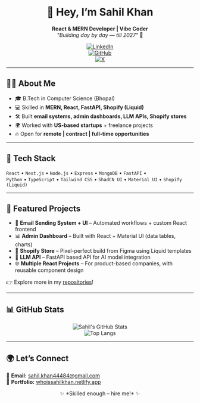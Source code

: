 <div align="center">

# 👋 Hey, I’m Sahil Khan  
**React & MERN Developer | Vibe Coder**  
*"Building day by day — till 2027"* 🚀  

[![LinkedIn](https://img.shields.io/badge/LinkedIn-0A66C2?style=flat&logo=linkedin&logoColor=white)](https://www.linkedin.com/in/sahiltechjourney/)  
[![GitHub](https://img.shields.io/badge/GitHub-181717?style=flat&logo=github&logoColor=white)](https://github.com/sahildevstory)  
[![X](https://img.shields.io/badge/Twitter-1DA1F2?style=flat&logo=x&logoColor=white)](https://x.com/sahilgiggles)

</div>

---

## 🧑‍💻 About Me
- 🎓 B.Tech in Computer Science (Bhopal)  
- 💻 Skilled in **MERN, React, FastAPI, Shopify (Liquid)**  
- 🛠️ Built **email systems, admin dashboards, LLM APIs, Shopify stores**  
- 🌍 Worked with **US-based startups** + freelance projects  
- 🔥 Open for **remote | contract | full-time opportunities**

---

## 🚀 Tech Stack
`React` • `Next.js` • `Node.js` • `Express` • `MongoDB` • `FastAPI` •  
`Python` • `TypeScript` • `Tailwind CSS` • `ShadCN UI` • `Material UI` • `Shopify (Liquid)`

---

## 📌 Featured Projects
- 📩 **Email Sending System + UI** – Automated workflows + custom React frontend  
- 📊 **Admin Dashboard** – Built with React + Material UI (data tables, charts)  
- 🛒 **Shopify Store** – Pixel-perfect build from Figma using Liquid templates  
- 🤖 **LLM API** – FastAPI based API for AI model integration  
- 🌐 **Multiple React Projects** – For product-based companies, with reusable component design

👉 Explore more in my [repositories](https://github.com/sahildevstory)!

---

## 📊 GitHub Stats
<div align="center">

![Sahil's GitHub Stats](https://github-readme-stats.vercel.app/api?username=sahildevstory&show_icons=true&theme=tokyonight&hide_border=true)  
![Top Langs](https://github-readme-stats.vercel.app/api/top-langs/?username=sahildevstory&layout=compact&theme=tokyonight&hide_border=true)

</div>

---

## 🌍 Let’s Connect
📩 **Email:** sahil.khan44484@gmail.com  
🔗 **Portfolio:** [whoissahilkhan.netlify.app](https://whoissahilkhan.netlify.app)  

<div align="center">  
✨ *Skilled enough – hire me!* ✨  
</div>
